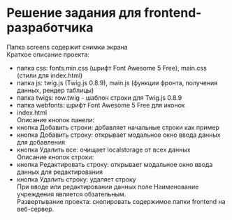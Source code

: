 ﻿# Решение задания для frontend-разработчика
Папка screens содержит снимки экрана<br>
Краткое описание проекта:<br>
- папка css: fonts.min.css (шрифт Font Awesome 5 Free), main.css (стили для index.html)<br>
- папка js: twig.js (Twig.js 0.8.9), main.js (функции фронта, получения данных, рендер таблицы)<br>
- папка twigs: row.twig - шаблон строки для Twig.js 0.8.9<br>
- папка webfonts: шрифт Font Awesome 5 Free для иконок<br>
- index.html<br>
Описание кнопок панели:<br>
- кнопка Добавить строки: добавляет начальные строки как пример<br>
- кнопка Добавить строку: открывает модальное окно ввода данных для добавления<br>
- кнопка Удалить все: очищает localstorage от всех данных<br>
Описание кнопок строки:<br>
- кнопка Редактировать строку: открывает модальное окно ввода данных для редактирования<br>
- кнопка Удалить строку: удаляет строку<br>
При вводе или редактировании данных поле Наименование учреждения является обзательным.<br>
Развертывание проекта: скопировать содержимое папки frontend на веб-сервер.